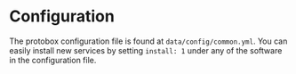 # Configuration

The protobox configuration file is found at `data/config/common.yml`. You can easily install new services by setting `install: 1` under any of the software in the configuration file. 